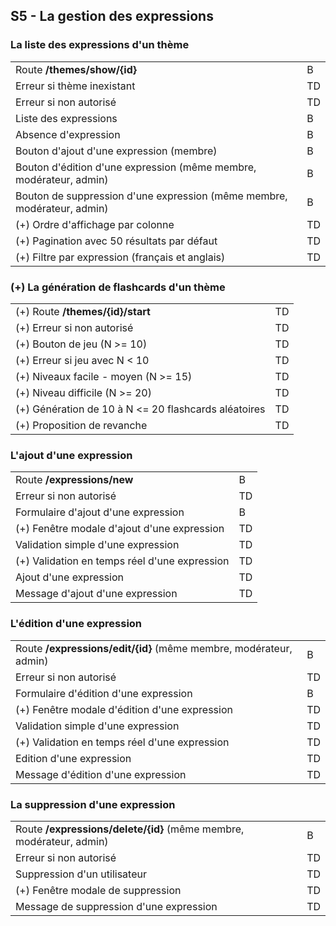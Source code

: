 ## S5 - La gestion des expressions

### La liste des expressions d'un thème

|||
|-|-|
|Route **/themes/show/{id}**|B|
|Erreur si thème inexistant|TD|
|Erreur si non autorisé|TD|
|Liste des expressions|B|
|Absence d'expression|B|
|Bouton d'ajout d'une expression (membre)|B|
|Bouton d'édition d'une expression (même membre, modérateur, admin)|B|
|Bouton de suppression d'une expression (même membre, modérateur, admin)|B|
|(+) Ordre d'affichage par colonne|TD|
|(+) Pagination avec 50 résultats par défaut|TD|
|(+) Filtre par expression (français et anglais)|TD|

### (+) La génération de flashcards d'un thème

|||
|-|-|
|(+) Route **/themes/{id}/start**|TD|
|(+) Erreur si non autorisé|TD|
|(+) Bouton de jeu (N >= 10)|TD|
|(+) Erreur si jeu avec N < 10|TD|
|(+) Niveaux facile - moyen (N >= 15)|TD|
|(+) Niveau difficile (N >= 20)|TD|
|(+) Génération de 10 à N <= 20 flashcards aléatoires|TD|
|(+) Proposition de revanche|TD|

### L'ajout d'une expression

|||
|-|-|
|Route **/expressions/new**|B|
|Erreur si non autorisé|TD|
|Formulaire d'ajout d'une expression|B|
|(+) Fenêtre modale d'ajout d'une expression|TD|
|Validation simple d'une expression|TD|
|(+) Validation en temps réel d'une expression|TD|
|Ajout d'une expression|TD|
|Message d'ajout d'une expression|TD|

### L'édition d'une expression

|||
|-|-|
|Route **/expressions/edit/{id}** (même membre, modérateur, admin)|B|
|Erreur si non autorisé|TD|
|Formulaire d'édition d'une expression|B|
|(+) Fenêtre modale d'édition d'une expression|TD|
|Validation simple d'une expression|TD|
|(+) Validation en temps réel d'une expression|TD|
|Edition d'une expression|TD|
|Message d'édition d'une expression|TD|

### La suppression d'une expression

|||
|-|-|
|Route **/expressions/delete/{id}** (même membre, modérateur, admin)|B|
|Erreur si non autorisé|TD|
|Suppression d'un utilisateur|TD|
|(+) Fenêtre modale de suppression|TD|
|Message de suppression d'une expression|TD|